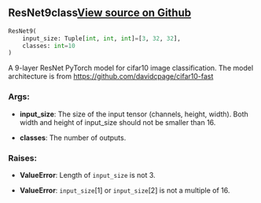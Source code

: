 ## ResNet9<span class="tag">class</span><a class="sourcelink" href=https://github.com/fastestimator/fastestimator/blob/r1.2/fastestimator/architecture/pytorch/resnet9.py/#L22-L89>View source on Github</a>
```python
ResNet9(
	input_size: Tuple[int, int, int]=[3, 32, 32],
	classes: int=10
)
```
A 9-layer ResNet PyTorch model for cifar10 image classification.
The model architecture is from https://github.com/davidcpage/cifar10-fast


<h3>Args:</h3>


* **input_size**: The size of the input tensor (channels, height, width). Both width and height of input_size should not be smaller than 16.

* **classes**: The number of outputs. 

<h3>Raises:</h3>


* **ValueError**: Length of `input_size` is not 3.

* **ValueError**: `input_size`[1] or `input_size`[2] is not a multiple of 16.


